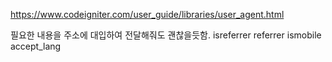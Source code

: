 https://www.codeigniter.com/user_guide/libraries/user_agent.html  

필요한 내용을 주소에 대입하여 전달해줘도 괜찮을듯함.
isreferrer
referrer
ismobile
accept_lang
